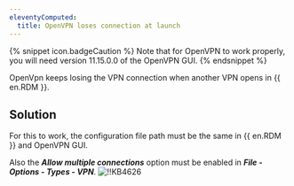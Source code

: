 ```yaml
---
eleventyComputed:
  title: OpenVPN loses connection at launch
---
```

{% snippet icon.badgeCaution %}
Note that for OpenVPN to work properly, you will need version 11.15.0.0 of the OpenVPN GUI.
{% endsnippet %}

OpenVpn keeps losing the VPN connection when another VPN opens in {{ en.RDM }}.
## Solution
For this to work, the configuration file path must be the same in {{ en.RDM }} and OpenVPN GUI.

Also the ***Allow multiple connections*** option must be enabled in ***File - Options - Types - VPN***.
![!!KB4626](https://cdnweb.devolutions.net/docs/en/kb/KB4626.png)
